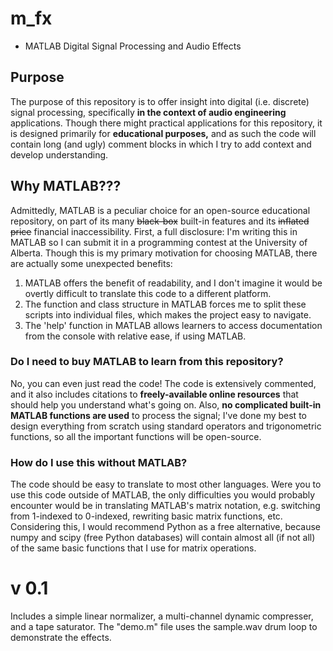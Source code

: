# m_fx
 - MATLAB Digital Signal Processing and Audio Effects

## Purpose
The purpose of this repository is to offer insight into digital (i.e. discrete) signal processing, specifically **in the context of audio engineering** applications. Though there might practical applications for this repository, it is designed primarily for **educational purposes,** and as such the code will contain long (and ugly) comment blocks in which I try to add context and develop understanding.

## Why MATLAB???
Admittedly, MATLAB is a peculiar choice for an open-source educational repository, on part of its many ~~black-box~~ built-in features and its ~~inflated price~~ financial inaccessibility. First, a full disclosure: I'm writing this in MATLAB so I can submit it in a programming contest at the University of Alberta. Though this is my primary motivation for choosing MATLAB, there are actually some unexpected benefits: 
1. MATLAB offers the benefit of readability, and I don't imagine it would be overtly difficult to translate this code to a different platform.
2. The function and class structure in MATLAB forces me to split these scripts into individual files, which makes the project easy to navigate.
3. The 'help' function in MATLAB allows learners to access documentation from the console with relative ease, if using MATLAB.

### Do I need to buy MATLAB to learn from this repository?
No, you can even just read the code! The code is extensively commented, and it also includes citations to **freely-available online resources** that should help you understand what's going on. Also, **no complicated built-in MATLAB functions are used** to process the signal; I've done my best to design everything from scratch using standard operators and trigonometric functions, so all the important functions will be open-source. 

### How do I use this without MATLAB?
The code should be easy to translate to most other languages. Were you to use this code outside of MATLAB, the only difficulties you would probably encounter would be in translating MATLAB's matrix notation, e.g. switching from 1-indexed to 0-indexed, rewriting basic matrix functions, etc. Considering this, I would recommend Python as a free alternative, because numpy and scipy (free Python databases) will contain almost all (if not all) of the same basic functions that I use for matrix operations. 

# v 0.1
Includes a simple linear normalizer, a multi-channel dynamic compresser, and a tape saturator. The "demo.m" file uses the sample.wav drum loop to demonstrate the effects. 